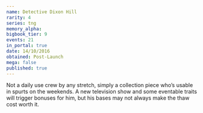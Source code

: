 ```yaml
---
name: Detective Dixon Hill
rarity: 4
series: tng
memory_alpha:
bigbook_tier: 9
events: 21
in_portal: true
date: 14/10/2016
obtained: Post-Launch
mega: false
published: true
---
```


Not a daily use crew by any stretch, simply a collection piece who’s usable in spurts on the weekends. A new television show and some eventable traits will trigger bonuses for him, but his bases may not always make the thaw cost worth it.
